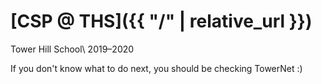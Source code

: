 # [CSP @ THS]({{ "/" | relative_url }})

Tower Hill School\\
2019–2020

If you don't know what to do next, you should be checking TowerNet :) 
